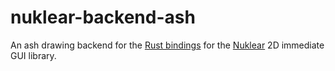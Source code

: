 # nuklear-backend-ash
An ash drawing backend for the [Rust bindings](https://github.com/snuk182/nuklear-rust) for the [Nuklear](https://github.com/Immediate-Mode-UI/Nuklear) 2D immediate GUI library.
